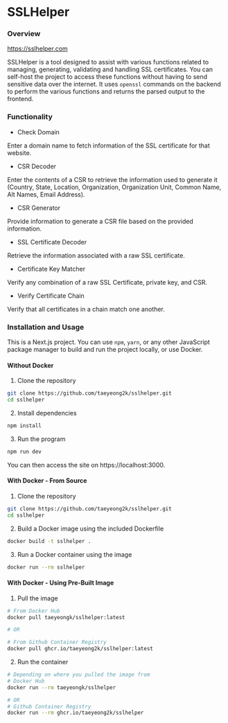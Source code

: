 # SSLHelper

### Overview

https://sslhelper.com

SSLHelper is a tool designed to assist with various functions related to managing, generating, validating and handling SSL certificates. You can self-host the project to access these functions without having to send sensitive data over the internet. It uses `openssl` commands on the backend to perform the various functions and returns the parsed output to the frontend.

### Functionality
- Check Domain

Enter a domain name to fetch information of the SSL certificate for that website.

- CSR Decoder

Enter the contents of a CSR to retrieve the information used to generate it (Country, State, Location, Organization, Organization Unit, Common Name, Alt Names, Email Address).

- CSR Generator

Provide information to generate a CSR file based on the provided information.

- SSL Certificate Decoder

Retrieve the information associated with a raw SSL certificate.

- Certificate Key Matcher

Verify any combination of a raw SSL Certificate, private key, and CSR.

- Verify Certificate Chain

Verify that all certificates in a chain match one another.


### Installation and Usage
This is a Next.js project. You can use `npm`, `yarn`, or any other JavaScript package manager to build and run the project locally, or use Docker. 

#### Without Docker

1. Clone the repository
```sh
git clone https://github.com/taeyeong2k/sslhelper.git
cd sslhelper
```

2. Install dependencies
```sh
npm install
```

3. Run the program
```sh
npm run dev
```

You can then access the site on https://localhost:3000.

#### With Docker - From Source
1. Clone the repository
```sh
git clone https://github.com/taeyeong2k/sslhelper.git
cd sslhelper
```

2. Build a Docker image using the included Dockerfile
```sh
docker build -t sslhelper .
```

3. Run a Docker container using the image
```sh
docker run --rm sslhelper
```

#### With Docker - Using Pre-Built Image
1. Pull the image
```sh
# From Docker Hub
docker pull taeyeongk/sslhelper:latest

# OR

# From Github Container Registry
docker pull ghcr.io/taeyeong2k/sslhelper:latest
```

2. Run the container
```sh
# Depending on where you pulled the image from
# Docker Hub
docker run --rm taeyeongk/sslhelper

# OR
# Github Container Registry
docker run --rm ghcr.io/taeyeong2k/sslhelper
```
